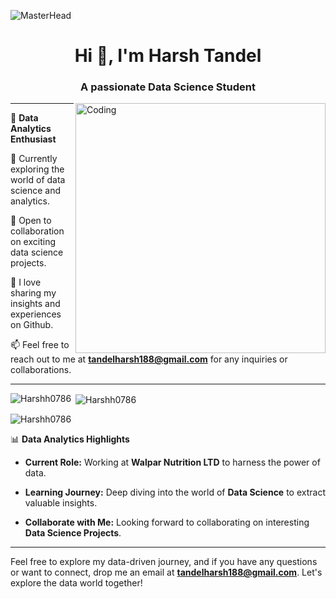 ![MasterHead](https://mir-s3-cdn-cf.behance.net/project_modules/1400_opt_1/475eb095746151.5e9ecde695f7a.gif)
<h1 align="center">Hi 👋, I'm Harsh Tandel</h1>
<h3 align="center">A passionate Data Science Student</h3>
<img align="right" alt="Coding" width="400" src="https://granroyalleigarape.com.br/wp-content/uploads/2021/05/programmer.gif">


---

🔬 **Data Analytics Enthusiast**

🌱 Currently exploring the world of data science and analytics.

👯 Open to collaboration on exciting data science projects.

📝 I love sharing my insights and experiences on Github.

📫 Feel free to reach out to me at **tandelharsh188@gmail.com** for any inquiries or collaborations.

---
<p><img align="left" src="https://github-readme-stats.vercel.app/api/top-langs?username=Harshh0786&show_icons=true&locale=en&layout=compact" alt="Harshh0786" /></p>

<p>&nbsp;<img align="center" src="https://github-readme-stats.vercel.app/api?username=Harshh0786&show_icons=true&locale=en" alt="Harshh0786" /></p>

<p><img align="center" src="https://github-readme-streak-stats.herokuapp.com/?user=Harshh0786&" alt="Harshh0786" /></p>


📊 **Data Analytics Highlights**

- **Current Role:** Working at **Walpar Nutrition LTD** to harness the power of data.

- **Learning Journey:** Deep diving into the world of **Data Science** to extract valuable insights.

- **Collaborate with Me:** Looking forward to collaborating on interesting **Data Science Projects**.

---


Feel free to explore my data-driven journey, and if you have any questions or want to connect, drop me an email at **tandelharsh188@gmail.com**. Let's explore the data world together!

